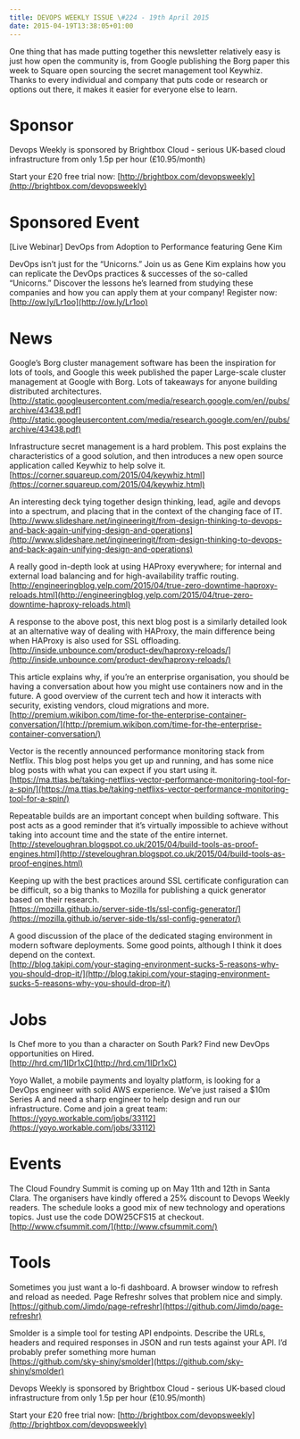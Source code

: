 ```yaml
---
title: DEVOPS WEEKLY ISSUE \#224 - 19th April 2015 
date: 2015-04-19T13:38:05+01:00
---
```


One thing that has made putting together this newsletter relatively easy is just how open the community is, from Google publishing the Borg paper this week to Square open sourcing the secret management tool Keywhiz. Thanks to every individual and company that puts code or research or options out there, it makes it easier for everyone else to learn.


Sponsor
======

Devops Weekly is sponsored by Brightbox Cloud - serious UK-based cloud infrastructure from only 1.5p per hour (£10.95/month)

Start your £20 free trial now: [http://brightbox.com/devopsweekly](http://brightbox.com/devopsweekly)


Sponsored Event
=============

[Live Webinar] DevOps from Adoption to Performance featuring Gene Kim

DevOps isn’t just for the “Unicorns.” Join us as Gene Kim explains how you can replicate the DevOps practices & successes of the so-called “Unicorns.” Discover the lessons he’s learned from studying these companies and how you can apply them at your company! Register now:
<br>[http://ow.ly/Lr1oo](http://ow.ly/Lr1oo)


News
====

Google’s Borg cluster management software has been the inspiration for lots of tools, and Google this week published the paper Large-scale cluster management at Google with Borg. Lots of takeaways for anyone building distributed architectures.
<br>[http://static.googleusercontent.com/media/research.google.com/en//pubs/archive/43438.pdf](http://static.googleusercontent.com/media/research.google.com/en//pubs/archive/43438.pdf)


Infrastructure secret management is a hard problem. This post explains the characteristics of a good solution, and then introduces a new open source application called Keywhiz to help solve it.
<br>[https://corner.squareup.com/2015/04/keywhiz.html](https://corner.squareup.com/2015/04/keywhiz.html)


An interesting deck tying together design thinking, lead, agile and devops into a spectrum, and placing that in the context of the changing face of IT.
<br>[http://www.slideshare.net/ingineeringit/from-design-thinking-to-devops-and-back-again-unifying-design-and-operations](http://www.slideshare.net/ingineeringit/from-design-thinking-to-devops-and-back-again-unifying-design-and-operations)


A really good in-depth look at using HAProxy everywhere; for internal and external load balancing and for high-availability traffic routing.
<br>[http://engineeringblog.yelp.com/2015/04/true-zero-downtime-haproxy-reloads.html](http://engineeringblog.yelp.com/2015/04/true-zero-downtime-haproxy-reloads.html)


A response to the above post, this next blog post is a similarly detailed look at an alternative way of dealing with HAProxy, the main difference being when HAProxy is also used for SSL offloading.
<br>[http://inside.unbounce.com/product-dev/haproxy-reloads/](http://inside.unbounce.com/product-dev/haproxy-reloads/)


This article explains why, if you’re an enterprise organisation, you should be having a conversation about how you might use containers now and in the future. A good overview of the current tech and how it interacts with security, existing vendors, cloud migrations and more.
<br>[http://premium.wikibon.com/time-for-the-enterprise-container-conversation/](http://premium.wikibon.com/time-for-the-enterprise-container-conversation/)


Vector is the recently announced performance monitoring stack from Netflix. This blog post helps you get up and running, and has some nice blog posts with what you can expect if you start using it.
<br>[https://ma.ttias.be/taking-netflixs-vector-performance-monitoring-tool-for-a-spin/](https://ma.ttias.be/taking-netflixs-vector-performance-monitoring-tool-for-a-spin/)


Repeatable builds are an important concept when building software. This post acts as a good reminder that it’s virtually impossible to achieve without taking into account time and the state of the entire internet.
<br>[http://steveloughran.blogspot.co.uk/2015/04/build-tools-as-proof-engines.html](http://steveloughran.blogspot.co.uk/2015/04/build-tools-as-proof-engines.html)


Keeping up with the best practices around SSL certificate configuration can be difficult, so a big thanks to Mozilla for publishing a quick generator based on their research.
<br>[https://mozilla.github.io/server-side-tls/ssl-config-generator/](https://mozilla.github.io/server-side-tls/ssl-config-generator/)


A good discussion of the place of the dedicated staging environment in modern software deployments. Some good points, although I think it does depend on the context.
<br>[http://blog.takipi.com/your-staging-environment-sucks-5-reasons-why-you-should-drop-it/](http://blog.takipi.com/your-staging-environment-sucks-5-reasons-why-you-should-drop-it/)


Jobs
====

Is Chef more to you than a character on South Park? Find new DevOps opportunities on Hired.
<br>[http://hrd.cm/1IDr1xC](http://hrd.cm/1IDr1xC)


Yoyo Wallet, a mobile payments and loyalty platform, is looking for a DevOps engineer with solid AWS experience. We’ve just raised a $10m Series A and need a sharp engineer to help design and run our infrastructure. Come and join a great team:
<br>[https://yoyo.workable.com/jobs/33112](https://yoyo.workable.com/jobs/33112)


Events
======

The Cloud Foundry Summit is coming up on May 11th and 12th in Santa Clara. The organisers have kindly offered a 25% discount to Devops Weekly readers. The schedule looks a good mix of new technology and operations topics. Just use the code DOW25CFS15 at checkout.
<br>[http://www.cfsummit.com/](http://www.cfsummit.com/)


Tools
=====

Sometimes you just want a lo-fi dashboard. A browser window to refresh and reload as needed. Page Refreshr solves that problem nice and simply.
<br>[https://github.com/Jimdo/page-refreshr](https://github.com/Jimdo/page-refreshr)


Smolder is a simple tool for testing API endpoints. Describe the URLs, headers and required responses in JSON and run tests against your API. I’d probably prefer something more human
<br>[https://github.com/sky-shiny/smolder](https://github.com/sky-shiny/smolder)


Devops Weekly is sponsored by Brightbox Cloud - serious UK-based cloud infrastructure from only 1.5p per hour (£10.95/month)

Start your £20 free trial now: [http://brightbox.com/devopsweekly](http://brightbox.com/devopsweekly)



